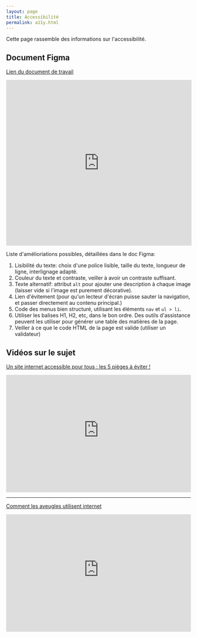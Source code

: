 ```yaml
---
layout: page
title: Accessibilité
permalink: a11y.html
---
```


Cette page rassemble des informations sur l'accessibilité.

## Document Figma

[Lien du document de travail](https://www.figma.com/file/Unr3Mwo5LTrsw7f3Hxl1CD/Qualit%C3%A9-Web-ID412?type=whiteboard&node-id=0%3A1&t=zpTsYMWuhzKYfSfN-1)

<iframe style="border: 1px solid rgba(0, 0, 0, 0.1);" width="100%" height="450" src="https://www.figma.com/embed?embed_host=share&url=https%3A%2F%2Fwww.figma.com%2Ffile%2FUnr3Mwo5LTrsw7f3Hxl1CD%2FQualit%25C3%25A9-Web-ID412%3Ftype%3Dwhiteboard%26node-id%3D0%253A1%26t%3DzpTsYMWuhzKYfSfN-1" allowfullscreen></iframe>

Liste d'amélioriations possibles, détaillées dans le doc Figma:

1. Lisibilité du texte: choix d'une police lisible, taille du texte, longueur de ligne, interlignage adapté.
2. Couleur du texte et contraste, veiller à avoir un contraste suffisant.
3. Texte alternatif: attribut `alt` pour ajouter une description à chaque image (laisser vide si l'image est purement décorative).
4. Lien d'évitement (pour qu'un lecteur d'écran puisse sauter la navigation, et passer directement au contenu principal.)
5. Code des menus bien structuré, utilisant les éléments `nav` et `ul > li`.
6. Utiliser les balises H1, H2, etc, dans le bon ordre. Des outils d'assistance peuvent les utiliser pour générer une table des matières de la page.
7. Veiller à ce que le code HTML de la page est valide (utiliser un validateur)

## Vidéos sur le sujet

[Un site internet accessible pour tous : les 5 pièges à éviter !](https://www.youtube.com/watch?v=0tTNeV_WAn8)

<iframe width="100%" style="ratio:16/9; min-height:320px" src="https://www.youtube-nocookie.com/embed/0tTNeV_WAn8" title="YouTube video player" frameborder="0" allow="accelerometer; autoplay; clipboard-write; encrypted-media; gyroscope; picture-in-picture" allowfullscreen></iframe>

---

[Comment les aveugles utilisent internet](https://www.youtube.com/watch?v=DePdWynmd_Y)

<iframe width="100%" style="ratio:16/9; min-height:320px" src="https://www.youtube-nocookie.com/embed/DePdWynmd_Y" title="YouTube video player" frameborder="0" allow="accelerometer; autoplay; clipboard-write; encrypted-media; gyroscope; picture-in-picture" allowfullscreen></iframe>